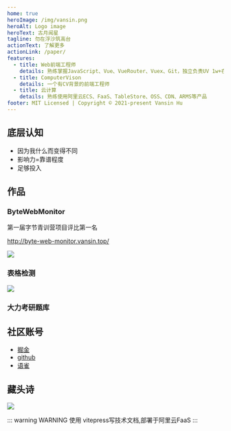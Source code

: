 ```yaml
---
home: true
heroImage: /img/vansin.png
heroAlt: Logo image
heroText: 古月闻星
tagline: 勿在浮沙筑高台
actionText: 了解更多
actionLink: /paper/
features:
  - title: Web前端工程师
    details: 熟练掌握JavaScript、Vue、VueRouter、Vuex、Git，独立负责UV 1w+在的在线教育项目，有一定的前端性能优化经验
  - title: ComputerVison
    details: 一个有CV背景的前端工程师
  - title: 云计算
    details: 熟练使用阿里云ECS、FaaS、TableStore、OSS、CDN、ARMS等产品
footer: MIT Licensed | Copyright © 2021-present Vansin Hu
---
```



## 底层认知

- 因为我什么而变得不同 
- 影响力=靠谱程度
- 足够投入

## 作品

### ByteWebMonitor

第一届字节青训营项目评比第一名

http://byte-web-monitor.vansin.top/


![](https://moonstarimg.oss-cn-hangzhou.aliyuncs.com/picgo_img/b7.gif)



### 表格检测



![](https://moonstarimg.oss-cn-hangzhou.aliyuncs.com/picgo_img/table-capture-gif.gif)

<!-- ![](https://moonstarimg.oss-cn-hangzhou.aliyuncs.com/picgo_img/tabledetect.gif) -->

### 大力考研题库



## 社区账号

- [掘金](https://juejin.cn/user/2999123453413191/posts)
- [github](https://github.com/vansin)
- [语雀](https://www.yuque.com/vansin)

## 藏头诗

![](https://moonstarimg.oss-cn-hangzhou.aliyuncs.com/picgo_imgvansin.png)


::: warning WARNING
使用 vitepress写技术文档,部署于阿里云FaaS
:::